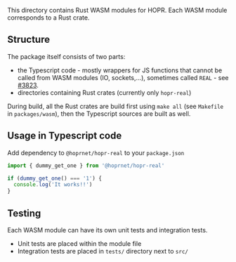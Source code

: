 This directory contains Rust WASM modules for HOPR.
Each WASM module corresponds to a Rust crate.

## Structure

The package itself consists of two parts:

- the Typescript code - mostly wrappers for JS functions that cannot be called from WASM modules (IO, sockets,...), sometimes called `REAL` - see [#3823](https://github.com/hoprnet/hoprnet/issues/3823).
- directories containing Rust crates (currently only `hopr-real`)

During build, all the Rust crates are build first using `make all` (see `Makefile` in `packages/wasm`), then the Typescript sources are built as well.

## Usage in Typescript code

Add dependency to `@hoprnet/hopr-real` to your `package.json`

```typescript
import { dummy_get_one } from '@hoprnet/hopr-real'

if (dummy_get_one() === '1') {
  console.log('It works!!')
}
```

## Testing

Each WASM module can have its own unit tests and integration tests.

- Unit tests are placed within the module file
- Integration tests are placed in `tests/` directory next to `src/`

